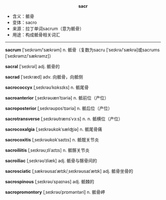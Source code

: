 
**<center>sacr</center>**

- <span class="definition">含义：骶骨</span>
- <span class="definition">变体：sacro</span>
- <span class="definition">来源：拉丁单词sacrum（意为骶骨）</span>
- <span class="definition">用途：构成骶骨相关词汇</span>

---

<span class="vocabulary">**sacrum**</span> [ˈseɪkrəm/ˈsækrəm] n. 骶骨（复数为sacru [ˈseɪkrə/ˈsækrə]或sacrums [ˈseɪkrəmz/ˈsækrəmz]）

<span class="vocabulary">**sacral**</span> [ˈseɪkrəl] adj. 骶骨的

<span class="vocabulary">**sacrad**</span> [ˈseɪkræd] adv. 向骶骨，向骶侧

<span class="vocabulary">**sacrococcyx**</span> [ˌseɪkrəʊˈkɒksɪks] n. 骶尾骨

<span class="vocabulary">**sacroanterior**</span> [ˌseɪkrəʊænˈtɪəriə] n. 骶前位（产位）

<span class="vocabulary">**sacroposterior**</span> [ˌseɪkrəʊpɒsˈtɪəriə] n. 骶后位（产位）

<span class="vocabulary">**sacrotransverse**</span> [ˌseɪkrəʊtrænsˈvɜ:s] n. n. 骶横位（产位）

<span class="vocabulary">**sacrocoxalgia**</span> [ˌseɪkrəʊkɒkˈsælʤiə] n. 骶尾骨痛

<span class="vocabulary">**sacrocoxitis**</span> [ˌseɪkrəʊkɒkˈsaɪtɪs] n. 骶髋关节炎

<span class="vocabulary">**sacroiliitis**</span> [ˌseɪkrəʊˌɪliˈaɪtɪs] n. 骶髂关节炎

<span class="vocabulary">**sacroiliac**</span> [ˌseɪkrəʊˈɪliæk] adj. 骶骨与髂骨间的

<span class="vocabulary">**sacrosciatic**</span> [ˌsækrəʊsaɪˈætɪk/ˌseɪkrəʊsaɪˈætɪk] adj. 骶骨坐骨的

<span class="vocabulary">**sacrospinous**</span> [ˌseɪkrəʊˈspaɪnəs] adj. 骶棘的

<span class="vocabulary">**sacropromontory**</span> [ˌseɪkrəʊˈprɒməntəri] n. 骶骨岬